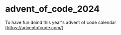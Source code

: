 # advent_of_code_2024

To have fun doind this year's advent of code calendar [https://adventofcode.com/]